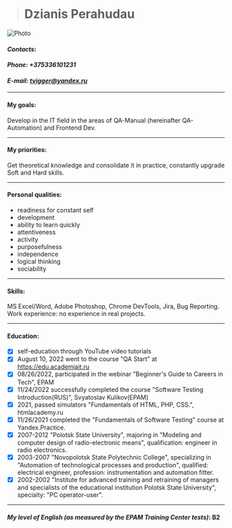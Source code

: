 > # __Dzianis Perahudau__

![Photo](https://i.ibb.co/tJbS2DV/IMG-20220824-085738999999.jpg)

#### ***Contacts:***

#### *Phone: +375336101231*

#### *E-mail: tvigger@yandex.ru*

***

#### __My goals:__
 Develop in the IT field in the areas of QA-Manual (hereinafter QA-Automation) and Frontend Dev. 

***

#### __My priorities:__ 
 Get theoretical knowledge and consolidate it in practice, constantly upgrade Soft and Hard skills.

***

#### __Personal qualities:__

  - readiness for constant self
  - development
  - ability to learn quickly
  - attentiveness
  - activity
  - purposefulness
  - independence
  - logical thinking
  - sociability

***

#### __Skills:__ 

 MS Excel/Word, Adobe Photoshop, Chrome DevTools, Jira, Bug Reporting.
Work experience: no experience in real projects.

***

#### __Education:__

- [X] self-education through YouTube video tutorials
- [X] August 10, 2022 went to the course "QA Start" at https://edu.academiait.ru
- [X] 08/26/2022, participated in the webinar "Beginner's Guide to Careers in Tech", EPAM
- [X] 11/24/2022 successfully completed the course "Software Testing Introduction(RUS)", Svyatoslav Kulikov(EPAM)
- [X] 2021, passed simulators "Fundamentals of HTML, PHP, CSS.", htmlacademy.ru
- [X] 11/26/2021 completed the "Fundamentals of Software Testing" course at Yandex.Practice.
- [X] 2007-2012 "Polotsk State University", majoring in "Modeling and computer design of radio-electronic means", qualification: engineer in radio electronics.
- [X] 2003-2007 "Novopolotsk State Polytechnic College", specializing in "Automation of technological processes and production", qualified: electrical engineer, profession: instrumentation and automation fitter.
- [X] 2002-2002 "Institute for advanced training and retraining of managers and specialists of the educational institution Polotsk State University", specialty: "PC operator-user".

***

#### *My __level of English__ (as measured by the EPAM Training Center tests)*: __B2__